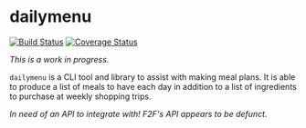 # dailymenu

[![Build Status](https://img.shields.io/travis/moosingin3space/dailymenu.svg)](https://travis-ci.org/moosingin3space/dailymenu)
[![Coverage Status](https://img.shields.io/coveralls/moosingin3space/dailymenu.svg)](https://coveralls.io/r/moosingin3space/dailymenu)

*This is a work in progress.*

`dailymenu` is a CLI tool and library to assist with making meal plans. It is
able to produce a list of meals to have each day in addition to a list of
ingredients to purchase at weekly shopping trips.

*In need of an API to integrate with! F2F's API appears to be defunct.*
